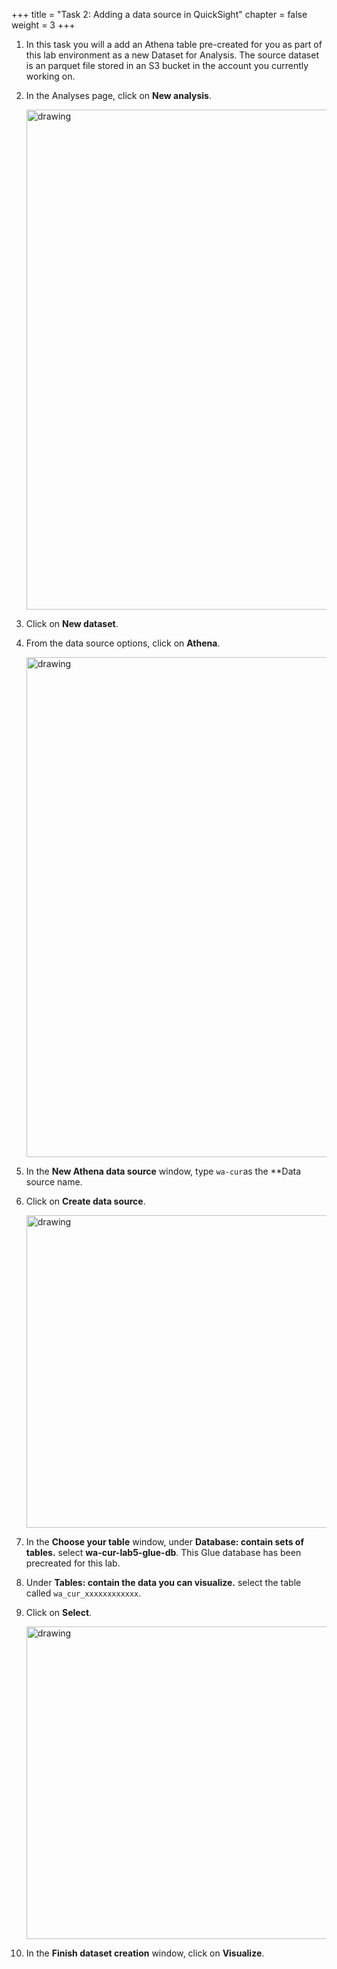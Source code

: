 +++ 
title = "Task 2: Adding a data source in QuickSight" 
chapter = false 
weight = 3 
+++

1. In this task you will a add an Athena table pre-created for you as part of this lab environment as a new Dataset for Analysis. The source dataset is an parquet file stored in an S3 bucket in the account you currently working on.

1. In the Analyses page, click on **New analysis**.

    <img src="../images/qs-new-analysis.png" alt="drawing" width="800"/>

1. Click on **New dataset**.

1. From the data source options, click on **Athena**.

    <img src="../images/qs-select-athena.png" alt="drawing" width="800"/>

1. In the **New Athena data source** window, type `wa-cur`as the **Data source name.

1. Click on **Create data source**.

    <img src="../images/qs-add-athena-ds.png" alt="drawing" width="500"/>

1. In the **Choose your table** window, under **Database: contain sets of tables.** select **wa-cur-lab5-glue-db**. This Glue database has been precreated for this lab.

1. Under **Tables: contain the data you can visualize.** select the table called `wa_cur_xxxxxxxxxxxx`.

1. Click on **Select**.

    <img src="../images/qs-select-glue-db.png" alt="drawing" width="500"/>

1. In the **Finish dataset creation** window, click on **Visualize**.